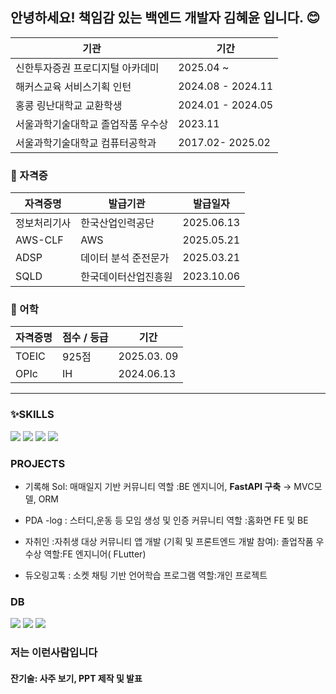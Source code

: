 ## 안녕하세요! 책임감 있는 백엔드 개발자 **김혜윤** 입니다. 😊



| 기관                         | 기간             |
|------------------------------|------------------|
| 신한투자증권 프로디지털 아카데미   | 2025.04 ~         |
| 해커스교육 서비스기획 인턴       | 2024.08 - 2024.11 |
| 홍콩 링난대학교 교환학생        | 2024.01 - 2024.05 |
| 서울과학기술대학교 졸업작품 우수상        | 2023.11 |
| 서울과학기술대학교 컴퓨터공학과 | 2017.02- 2025.02 |

### 🏅 자격증 
| 자격증명 | 발급기관|발급일자             |
|------------------|------|------------------|
| 정보처리기사       | 한국산업인력공단 | 2025.06.13|
| AWS-CLF            |  AWS |2025.05.21|
| ADSP             | 데이터 분석 준전문가 |2025.03.21|
| SQLD             | 한국데이터산업진흥원 |2023.10.06|

### 🏅 어학
| 자격증명 | 점수 / 등급 | 기간             |
|------------------|------------|------------------|
| TOEIC            | 925점       | 2025.03. 09|
| OPIc             | IH          |2024.06.13 |




---

### ✨SKILLS

<img src="https://img.shields.io/badge/Python-%23FBCEB1?style=for-the-badge&logo=Python&logoColor=white">  <img src="https://img.shields.io/badge/Flutter-%23FFD580?style=for-the-badge&logo=Flutter&logoColor=white">  <img src="https://img.shields.io/badge/C-%23FF8C00?style=for-the-badge&logo=C&logoColor=white">  <img src="https://img.shields.io/badge/JavaScript-%23FAD6BF?style=for-the-badge&logo=JavaScript&logoColor=black">  

### PROJECTS

- 기록해 Sol: 매매일지 기반 커뮤니티
역할 :BE 엔지니어, **FastAPI 구축**  → MVC모델, ORM  

- PDA -log : 스터디,운동 등 모임 생성 및 인증 커뮤니티 
역할 :홈화면 FE 및 BE

- 자취인 :자취생 대상 커뮤니티 앱 개발 (기획 및 프론트엔드 개발 참여): 졸업작품 우수상
역할:FE 엔지니어( FLutter)

- 듀오링고톡 : 소켓 채팅 기반 언어학습 프로그램
역할:개인 프로젝트 

###  DB

<img src="https://img.shields.io/badge/MySQL-%23FFE5B4?style=for-the-badge&logo=mysql&logoColor=black">  <img src="https://img.shields.io/badge/MariaDB-%23FAD6BF?style=for-the-badge&logo=mariadb&logoColor=black">  <img src="https://img.shields.io/badge/MongoDB-%23FBCEB1?style=for-the-badge&logo=mongodb&logoColor=black">



### 저는 이런사람입니다

#### 잔기술: **사주 보기**, **PPT 제작 및 발표**

